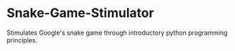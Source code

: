 # Snake-Game-Stimulator
Stimulates Google's snake game through introductory python programming principles. 
